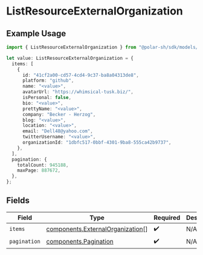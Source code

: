 # ListResourceExternalOrganization

## Example Usage

```typescript
import { ListResourceExternalOrganization } from "@polar-sh/sdk/models/components/listresourceexternalorganization.js";

let value: ListResourceExternalOrganization = {
  items: [
    {
      id: "41cf2a00-cd57-4cd4-9c37-ba8a04313de8",
      platform: "github",
      name: "<value>",
      avatarUrl: "https://whimsical-tusk.biz/",
      isPersonal: false,
      bio: "<value>",
      prettyName: "<value>",
      company: "Becker - Herzog",
      blog: "<value>",
      location: "<value>",
      email: "Dell48@yahoo.com",
      twitterUsername: "<value>",
      organizationId: "1dbfc517-0bbf-4301-9ba8-555ca42b9737",
    },
  ],
  pagination: {
    totalCount: 945188,
    maxPage: 887672,
  },
};
```

## Fields

| Field                                                                                | Type                                                                                 | Required                                                                             | Description                                                                          |
| ------------------------------------------------------------------------------------ | ------------------------------------------------------------------------------------ | ------------------------------------------------------------------------------------ | ------------------------------------------------------------------------------------ |
| `items`                                                                              | [components.ExternalOrganization](../../models/components/externalorganization.md)[] | :heavy_check_mark:                                                                   | N/A                                                                                  |
| `pagination`                                                                         | [components.Pagination](../../models/components/pagination.md)                       | :heavy_check_mark:                                                                   | N/A                                                                                  |